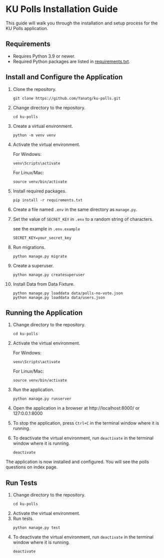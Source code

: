 # KU Polls Installation Guide
This guide will walk you through the installation and setup process for the KU Polls application.

## Requirements
* Requires Python 3.9 or newer.
* Required Python packages are listed in [requirements.txt](./requirements.txt).

## Install and Configure the Application
1. Clone the repository.
    ```
    git clone https://github.com/Yanatg/ku-polls.git
    ```

2. Change directory to the repository.
    ```
    cd ku-polls
    ```

3. Create a virtual environment.
    ```
    python -m venv venv
    ```

4. Activate the virtual environment.

    For Windows:
    ```
    venv\Scripts\activate
    ```
    For Linux/Mac:
    ```
    source venv/bin/activate
    ```

5. Install required packages.
    ```
    pip install -r requirements.txt
    ```
   
6. Create a file named `.env` in the same directory as `manage.py`.
7. Set the value of `SECRET_KEY` in `.env` to a random string of characters.

   see the example in `.env.example`
    ```
    SECRET_KEY=your_secret_key
    ```
8. Run migrations.
    ```
    python manage.py migrate
    ```
9. Create a superuser.
    ```
    python manage.py createsuperuser
    ```
10. Install Data from Data Fixture.
    ```
    python manage.py loaddata data/polls-no-vote.json     
    python manage.py loaddata data/users.json
    ```
    
   
## Running the Application
1. Change directory to the repository.
    ```
    cd ku-polls
    ```
2. Activate the virtual environment.
    
    For Windows:
    ```
    venv\Scripts\activate
    ```
    For Linux/Mac:
    ```
    source venv/bin/activate
    ```
3. Run the application.
    ```
    python manage.py runserver
    ```
4. Open the application in a browser at http://localhost:8000/ or 127:0.0.1:8000
5. To stop the application, press `Ctrl+C` in the terminal window where it is running.
6. To deactivate the virtual environment, run `deactivate` in the terminal window where it is running.
    ```
    deactivate
    ```
The application is now installed and configured. You will see the polls questions on index page.

## Run Tests
1. Change directory to the repository.
    ```
    cd ku-polls
    ```
2. Activate the virtual environment.
3. Run tests.
    ```
    python manage.py test
    ```
4. To deactivate the virtual environment, run `deactivate` in the terminal window where it is running.
    ```
    deactivate
    ```
   
